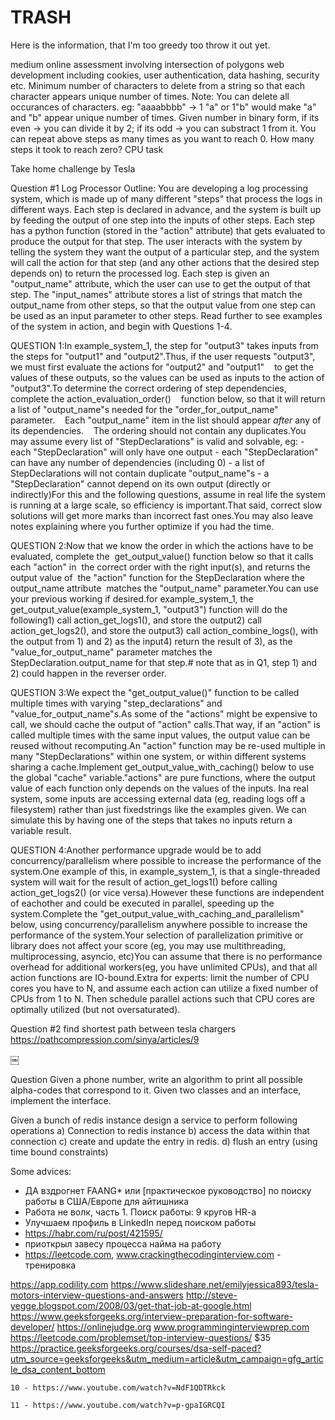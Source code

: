 # TRASH
Here is the information, that I'm too greedy too throw it out yet.

medium online assessment involving intersection of polygons
web development including cookies, user authentication, data hashing, security etc.
Minimum number of characters to delete from a string so that each character appears unique number of times. Note: You can delete all occurances of characters.
eg: "aaaabbbb" -> 1 "a" or 1"b" would make "a" and "b" appear unique number of times.
Given number in binary form, if its even -> you can divide it by 2; if its odd -> you can substract 1 from it. You can repeat above steps as many times as you want to reach 0. How many steps it took to reach zero?
CPU task

Take home challenge by Tesla

Question #1
Log Processor Outline: You are developing a log processing  system, which is made up of many different "steps" that process the logs in different ways. Each step is declared in advance, and the system is built up by feeding the output of one step into the inputs of other steps. Each step has a python function (stored in the "action" attribute) that gets evaluated to produce the output for that step. The user interacts with the system by telling the system they want the output of a particular step, and the system will call the action for that step (and any other actions that the desired step depends on) to return the processed log. Each step is given an "output_name" attribute, which the user can use to get the output of that step. The "input_names" attribute stores a list of strings that match the output_name from other steps, so that the output value from one step can be used as an input parameter to other steps. Read further to see examples of the system in action, and begin with Questions 1-4.


QUESTION 1:In example_system_1, the step for "output3" takes inputs from the steps for "output1" and "output2".Thus, if the user requests "output3", we must first evaluate the actions for "output2" and "output1"    to get the values of these outputs, so the values can be used as inputs to the action of "output3".To determine the correct ordering of step dependencies, complete the action_evaluation_order()    function below, so that it will return a list of "output_name"s needed for the "order_for_output_name" parameter.    Each "output_name" item in the list should appear *after* any of its dependencies.    The ordering should not contain any duplicates.You may assume every list of "StepDeclarations" is valid and solvable, eg: - each "StepDeclaration" will only have one output - each "StepDeclaration" can have any number of dependencies (including 0) - a list of StepDeclarations will not contain duplicate "output_name"s - a "StepDeclaration" cannot depend on its own output (directly or indirectly)For this and the following questions, assume in real life the system is running at a large scale, so efficiency is important.That said, correct slow solutions will get more marks than incorrect fast ones.You may also leave notes explaining where you further optimize if you had the time.  


QUESTION 2:Now that we know the order in which the actions have to be evaluated, complete the  get_output_value() function below so that it calls each "action" in  the correct order with the right input(s), and returns the output value of  the "action" function for the StepDeclaration where the output_name attribute  matches the "output_name" parameter.You can use your previous working if desired.for example_system_1, the get_output_value(example_system_1, "output3") function will do the following1) call action_get_logs1(), and store the output2) call action_get_logs2(), and store the output3) call action_combine_logs(), with the output from 1) and 2) as the input4) return the result of 3), as the "value_for_output_name" parameter matches the StepDeclaration.output_name for that step.# note that as in Q1, step 1) and 2) could happen in the reverser order.  


QUESTION 3:We expect the "get_output_value()" function to be called multiple times with varying "step_declarations" and "value_for_output_name"s.As some of the "actions" might be expensive to call, we should cache the output of "action" calls.That way, if an "action" is called multiple times with the same input values, the output value can be reused without recomputing.An "action" function may be re-used multiple in many "StepDeclarations" within one system, or within different systems sharing a cache.Implement get_output_value_with_caching() below to use the global "cache" variable."actions" are pure functions, where the output value of each function only depends on the values of the inputs. Ina real system, some inputs are accessing external data (eg, reading logs off a filesystem) rather than just fixedstrings like the examples given. We can simulate this by having one of the steps that takes no inputs return a variable result. 

QUESTION 4:Another performance upgrade would be to add concurrency/parallelism where possible to increase the performance of the system.One example of this, in example_system_1, is that a single-threaded system will wait for the result of action_get_logs1() before calling action_get_logs2() (or vice versa).However these functions are independent of eachother and could be executed in parallel, speeding up the system.Complete the "get_output_value_with_caching_and_parallelism" below, using concurrency/parallelism anywhere possible to increase the performance of the system.Your selection of parallelization primitive or library does not affect your score (eg, you may use multithreading, multiprocessing, asyncio, etc)You can assume that there is no performance overhead for additional workers(eg, you have unlimited CPUs), and that all action functions are IO-bound.Extra for experts: limit the number of CPU cores you have to N, and assume each action can utilize a fixed number of CPUs from 1 to N. Then schedule parallel actions such that CPU cores are optimally utilized (but not oversaturated). 

Question #2
find shortest path between tesla chargers
https://pathcompression.com/sinya/articles/9


￼

Question
Given a phone number, write an algorithm to print all possible alpha-codes that correspond to it.
Given two classes and an interface, implement the interface.


Given a bunch of redis instance design a service to perform following operations
a) Connection to redis instance
b) access the data within that connection
c) create and update the entry in redis.
d) flush an entry (using time bound constraints)


Some advices:
- ДА вздрогнет FAANG* или [практическое руководство] по поиску работы в США/Европе для айтишника
- Работа не волк, часть 1. Поиск работы: 9 кругов HR-a
- Улучшаем профиль в LinkedIn перед поиском работы
- https://habr.com/ru/post/421595/
- приоткрыл завесу процесса найма на работу
- https://leetcode.com, www.crackingthecodinginterview.com - тренировка

https://app.codility.com
https://www.slideshare.net/emilyjessica893/tesla-motors-interview-questions-and-answers
http://steve-yegge.blogspot.com/2008/03/get-that-job-at-google.html
https://www.geeksforgeeks.org/interview-preparation-for-software-developer/
https://onlinejudge.org
www.programminginterviewprep.com
https://leetcode.com/problemset/top-interview-questions/
$35 https://practice.geeksforgeeks.org/courses/dsa-self-paced?utm_source=geeksforgeeks&utm_medium=article&utm_campaign=gfg_article_dsa_content_bottom

	10 - https://www.youtube.com/watch?v=NdF1QDTRkck

	11 - https://www.youtube.com/watch?v=p-gpaIGRCQI



